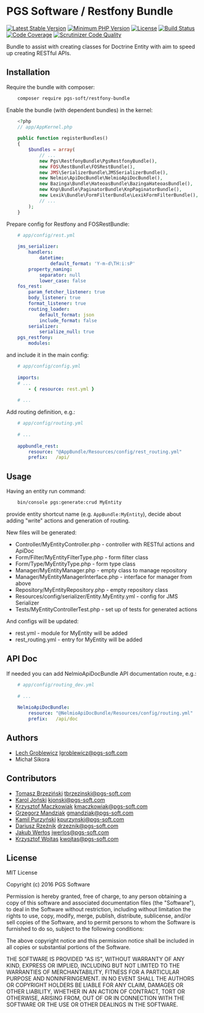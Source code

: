PGS Software / Restfony Bundle
==============================

[![Latest Stable Version](https://poser.pugx.org/PGSSoft/PgsRestfonyBundle/v/stable)](https://packagist.org/packages/PGSSoft/PgsRestfonyBundle)
[![Minimum PHP Version](https://img.shields.io/badge/php-%3E%3D%207-8892BF.svg)](https://php.net)
[![License](https://poser.pugx.org/PGSSoft/PgsRestfonyBundle/license)](https://packagist.org/packages/PGSSoft/PgsRestfonyBundle)
[![Build Status](https://travis-ci.org/PGSSoft/PgsRestfonyBundle.svg?branch=master)](https://travis-ci.org/PGSSoft/PgsRestfonyBundle)
[![Code Coverage](https://scrutinizer-ci.com/g/PGSSoft/PgsRestfonyBundle/badges/coverage.png?b=master)](https://scrutinizer-ci.com/g/PGSSoft/PgsRestfonyBundle/?branch=master)
[![Scrutinizer Code Quality](https://scrutinizer-ci.com/g/PGSSoft/PgsRestfonyBundle/badges/quality-score.png?b=master)](https://scrutinizer-ci.com/g/PGSSoft/PgsRestfonyBundle/?branch=master)

Bundle to assist with creating classes for Doctrine Entity with aim to speed up creating RESTful APIs.


Installation
------------

Require the bundle with composer:

```bash
    composer require pgs-soft/restfony-bundle
```

Enable the bundle (with dependent bundles) in the kernel:

```php
    <?php
    // app/AppKernel.php
    
    public function registerBundles()
    {
        $bundles = array(
            // ...
            new Pgs\RestfonyBundle\PgsRestfonyBundle(),
            new FOS\RestBundle\FOSRestBundle(),
            new JMS\SerializerBundle\JMSSerializerBundle(),
            new Nelmio\ApiDocBundle\NelmioApiDocBundle(),
            new Bazinga\Bundle\HateoasBundle\BazingaHateoasBundle(),
            new Knp\Bundle\PaginatorBundle\KnpPaginatorBundle(),
            new Lexik\Bundle\FormFilterBundle\LexikFormFilterBundle(),
            // ...
        );
    }
```

Prepare config for Restfony and FOSRestBundle:

```yaml
    # app/config/rest.yml
    
    jms_serializer:
        handlers:
            datetime:
                default_format: 'Y-m-d\TH:i:sP'
        property_naming:
            separator: null
            lower_case: false
    fos_rest:
        param_fetcher_listener: true
        body_listener: true
        format_listener: true
        routing_loader:
            default_format: json
            include_format: false
        serializer:
            serialize_null: true
    pgs_restfony:
        modules:
```

and include it in the main config:

```yaml
    # app/config/config.yml
    
    imports:
    # ...
        - { resource: rest.yml }
    
    # ...
```

Add routing definition, e.g.:

```yaml
    # app/config/routing.yml 
    
    # ...
    
    appbundle_rest:
        resource: "@AppBundle/Resources/config/rest_routing.yml"
        prefix:   /api/
```


Usage
-----

Having an entity run command:

```bash
    bin/console pgs:generate:crud MyEntity
```
    
provide entity shortcut name (e.g. `AppBundle:MyEntity`), decide about adding "write" actions and generation of routing.

New files will be generated:
 - Controller/MyEntityController.php - controller with RESTful actions and ApiDoc
 - Form/Filter/MyEntityFilterType.php - form filter class
 - Form/Type/MyEntityType.php - form type class
 - Manager/MyEntityManager.php - empty class to manage repository
 - Manager/MyEntityManagerInterface.php - interface for manager from above
 - Repository/MyEntityRepository.php - empty repository class
 - Resources/config/serializer/Entity.MyEntity.yml - config for JMS Serializer
 - Tests/MyEntityControllerTest.php - set up of tests for generated actions

And configs will be updated:
 - rest.yml - module for MyEntity will be added
 - rest_routing.yml - entry for MyEntity will be added


API Doc
-------

If needed you can add NelmioApiDocBundle API documentation route, e.g.:

```yaml
    # app/config/routing_dev.yml
    
    # ...
    
    NelmioApiDocBundle:
        resource: "@NelmioApiDocBundle/Resources/config/routing.yml"
        prefix:   /api/doc
```


Authors
-------
 - [Lech Groblewicz](https://github.com/xrogers) <lgroblewicz@pgs-soft.com>
 - Michał Sikora


Contributors
------------
 - [Tomasz Brzeziński](https://github.com/tbrzezinski) <tbrzezinski@pgs-soft.com>
 - [Karol Joński](https://github.com/kjonski) <kjonski@pgs-soft.com>
 - [Krzysztof Maczkowiak](https://github.com/maczkus) <kmaczkowiak@pgs-soft.com>
 - [Grzegorz Mandziak](https://github.com/alimek) <gmandziak@pgs-soft.com>
 - [Kamil Purzyński](https://github.com/kamil-p) <kpurzynski@pgs-soft.com>
 - [Dariusz Rzeźnik](https://github.com/dariusz-rzeznik) <drzeznik@pgs-soft.com>
 - [Jakub Werłos](https://github.com/kubawerlos) <jwerlos@pgs-soft.com>
 - [Krzysztof Wojtas](https://github.com/kwojtas6) <kwojtas@pgs-soft.com>


License
-------

MIT License

Copyright (c) 2016 PGS Software


Permission is hereby granted, free of charge, to any person obtaining a copy
of this software and associated documentation files (the "Software"), to deal
in the Software without restriction, including without limitation the rights
to use, copy, modify, merge, publish, distribute, sublicense, and/or sell
copies of the Software, and to permit persons to whom the Software is
furnished to do so, subject to the following conditions:

The above copyright notice and this permission notice shall be included in all
copies or substantial portions of the Software.

THE SOFTWARE IS PROVIDED "AS IS", WITHOUT WARRANTY OF ANY KIND, EXPRESS OR
IMPLIED, INCLUDING BUT NOT LIMITED TO THE WARRANTIES OF MERCHANTABILITY,
FITNESS FOR A PARTICULAR PURPOSE AND NONINFRINGEMENT. IN NO EVENT SHALL THE
AUTHORS OR COPYRIGHT HOLDERS BE LIABLE FOR ANY CLAIM, DAMAGES OR OTHER
LIABILITY, WHETHER IN AN ACTION OF CONTRACT, TORT OR OTHERWISE, ARISING FROM,
OUT OF OR IN CONNECTION WITH THE SOFTWARE OR THE USE OR OTHER DEALINGS IN THE
SOFTWARE.
